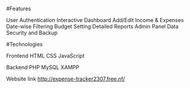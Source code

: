 #Features

User Authentication
Interactive Dashboard
Add/Edit Income & Expenses
Date-wise Filtering
Budget Setting
Detailed Reports
Admin Panel
Data Security and Backup

#Technologies

Frontend
HTML
CSS
JavaScript 

Backend
PHP
MySQL 
XAMPP

Website link
http://expense-tracker2307.free.nf/
